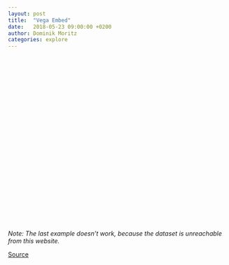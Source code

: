 ```yaml
---
layout: post
title:  "Vega Embed"
date:   2018-05-23 09:00:00 +0200
author: Dominik Moritz
categories: explore
---
```



<div id="visual"></div>

_Note: The last example doesn’t work, because the dataset is unreachable from this website._

<script type="module">

  // NOTEBOOK CONFIGURATION
  import notebook from "https://api.observablehq.com/d/8582ee54f32ffbbe.js?key=5a56073debd3654b";

  const target = document.querySelector("#visual");
  const renders = {
    "cars": "div",
    "lite": "div",
    "life": "div",
  };

  // BOILERPLATE
  import {Inspector, Runtime} from "https://unpkg.com/@observablehq/notebook-runtime@1.2.0?module";
  for (let i in renders) {
    let s = renders[i], a = s.match(/^\w+/);
    if (a) {
      renders[i] = document.createElement(a[0]);
      target.appendChild(renders[i]);
      if (a = s.match(/\.(\w+)$/))
        renders[i].className = a[1]; 
    }
    else
      renders[i] = document.querySelector(renders[i]);
  }
  Runtime.load(notebook, (variable) => {
    if (renders[variable.name]) {
      return new Inspector(renders[variable.name]);
    } else {
      // return true; // uncomment to run hidden cells
    }
  });
</script>


<style>
/* https://css-tricks.com/full-width-containers-limited-width-parents/ */
.fullwidth {
  width: 100vw;
  position: relative;
  left: 50%;
  right: 50%;
  margin-left: -50vw;
  margin-right: -50vw;
}
.observablehq--error { color: red }
#visual { min-height: 40vw }
</style>


[Source](https://beta.observablehq.com/@domoritz/hello-vega-embed)